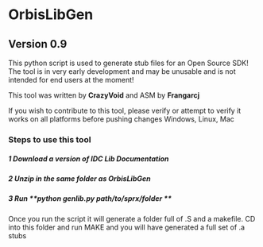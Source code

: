 # OrbisLibGen
## Version 0.9

This python script is used to generate stub files for an Open Source SDK!
The tool is in very early development and may be unusable and is not intended for end users at the moment!

This tool was written by **CrazyVoid** and ASM by **Frangarcj**

If you wish to contribute to this tool, please verify or attempt to verify it works on all platforms before pushing changes
Windows, Linux, Mac



### Steps to use this tool

##### 1 Download a version of IDC Lib Documentation
##### 2 Unzip in the same folder as OrbisLibGen
##### 3 Run **python genlib.py path/to/sprx/folder **


Once you run the script it will generate a folder full of .S and a makefile.
CD into this folder and run MAKE and you will have generated a full set of .a stubs

